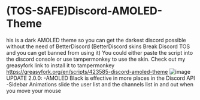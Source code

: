 # (TOS-SAFE)Discord-AMOLED-Theme
his is a dark AMOLED theme so you can get the darkest discord possible without the need of BetterDiscord (BetterDiscord skins Break Discord TOS and you can get banned from using it)
You could either paste the script into the discord console or use tampermonkey to use the skin. Check out my greasyfork link to install it to tampermonkey https://greasyfork.org/en/scripts/423585-discord-amoled-theme
![image](https://user-images.githubusercontent.com/71833196/111823267-be1c1600-88b2-11eb-8bc1-d2a870c4b563.png)
UPDATE 2.0.0:
-AMOLED Black is effective in more places in the Discord API
-Sidebar Animations slide the user list and the channels list in and out when you move your mouse

